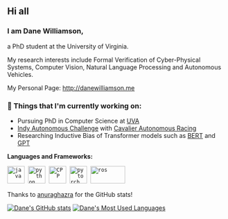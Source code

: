 ## Hi all
### I am Dane Williamson,

a PhD student at the University of Virginia. 

My research interests include Formal Verification of Cyber-Physical Systems, Computer Vision, Natural Language Processing and Autonomous Vehicles. 

My Personal Page: http://danewilliamson.me

### 💼  Things that I'm currently working on: 
* Pursuing PhD in Computer Science at [UVA](https://engineering.virginia.edu/)
* [Indy Autonomous Challenge](https://www.indyautonomouschallenge.com/) with [Cavalier Autonomous Racing](https://autonomousracing.dev/)
* Researching Inductive Bias of Transformer models such as [BERT](https://arxiv.org/abs/1810.04805) and [GPT](https://huggingface.co/transformers/model_doc/gpt.html)


**Languages and Frameworks:**
<p align="left">
    <code><img src="https://github.com/abranhe/programming-languages-logos/blob/master/src/java/java_48x48.png" alt="java" width="40" height="40"/></code>&nbsp;
  <code><img src="https://github.com/abranhe/programming-languages-logos/blob/master/src/python/python_48x48.png" alt="python" width="40" height="40"/></code>&nbsp;
  <code><img src="https://github.com/abranhe/programming-languages-logos/blob/master/src/cpp/cpp_48x48.png" alt="CPP" width="40" height="40" /></code>&nbsp;
  <!-- <code><img src="https://user-images.githubusercontent.com/8006682/89259910-de69ce00-d65d-11ea-94b1-5cdfd24698e4.png" alt="tensorflow" width="40" height="40" /></code>&nbsp; -->
   <code><img src="https://user-images.githubusercontent.com/8006682/89259920-e1fd5500-d65d-11ea-8c5b-b1621303fe19.png" alt="pytorch" width="40" height="40" /></code>&nbsp;
  <code><img src="https://user-images.githubusercontent.com/8006682/89259799-a793b800-d65d-11ea-95f5-b17d14545df6.png" alt="ros" width="80" height="40" /></code>&nbsp;
</p>



Thanks to [anuraghazra](https://github.com/anuraghazra) for the GitHub stats!
<!-- 
![Handuo's Github stats](https://github-readme-stats.vercel.app/api?username=zhanghanduo&show_icons=true)
![Handuo's Top Lang](https://github-readme-stats.vercel.app/api/top-langs/?username=zhanghanduo&layout=compact) -->

[![Dane's GitHub stats](https://github-readme-stats.vercel.app/api?username=dwil2444&show_icons=true)](https://github.com/dwil2444/github-readme-stats)
[![Dane's Most Used Languages](https://github-readme-stats.vercel.app/api/top-langs/?username=dwil2444&layout=compact)](https://github.com/dwil2444/github-readme-stats)
